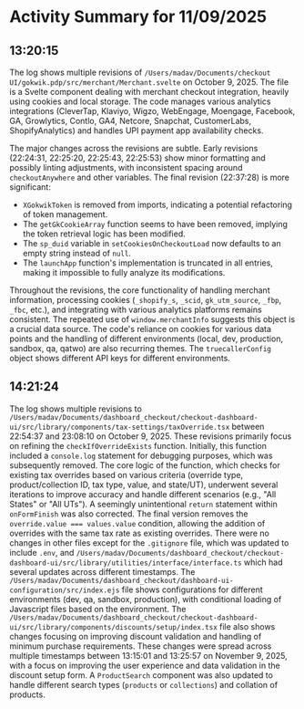 # Activity Summary for 11/09/2025

## 13:20:15
The log shows multiple revisions of `/Users/madav/Documents/checkout UI/gokwik.pdp/src/merchant/Merchant.svelte` on October 9, 2025.  The file is a Svelte component dealing with merchant checkout integration, heavily using cookies and local storage.  The code manages various analytics integrations (CleverTap, Klaviyo, Wigzo, WebEngage, Moengage, Facebook, GA, Growlytics, Contlo, GA4, Netcore, Snapchat, CustomerLabs, ShopifyAnalytics) and handles UPI payment app availability checks.

The major changes across the revisions are subtle.  Early revisions (22:24:31, 22:25:20, 22:25:43, 22:25:53) show minor formatting and possibly linting adjustments, with inconsistent spacing around `checkoutAnywhere` and other variables.  The final revision (22:37:28) is more significant:

*   `XGokwikToken` is removed from imports, indicating a potential refactoring of token management.
*   The `getGkCookieArray` function seems to have been removed, implying the token retrieval logic has been modified.
* The `sp_duid` variable in `setCookiesOnCheckoutLoad` now defaults to an empty string instead of `null`.
*  The `launchApp` function's implementation is truncated in all entries, making it impossible to fully analyze its modifications.

Throughout the revisions, the core functionality of handling merchant information,  processing cookies (`_shopify_s`, `_scid`, `gk_utm_source`, `_fbp`, `_fbc`, etc.), and integrating with various analytics platforms remains consistent. The repeated use of `window.merchantInfo` suggests this object is a crucial data source. The code's reliance on cookies for various data points and  the handling of different environments (local, dev, production, sandbox, qa, qatwo) are also recurring themes.  The `truecallerConfig` object shows different API keys for different environments.


## 14:21:24
The log shows multiple revisions to `/Users/madav/Documents/dashboard_checkout/checkout-dashboard-ui/src/library/components/tax-settings/taxOverride.tsx` between 22:54:37 and 23:08:10 on October 9, 2025.  These revisions primarily focus on refining the `checkIfOverrideExists` function. Initially, this function included a `console.log` statement for debugging purposes, which was subsequently removed.  The core logic of the function, which checks for existing tax overrides based on various criteria (override type, product/collection ID, tax type, value, and state/UT), underwent several iterations to improve accuracy and handle different scenarios (e.g., "All States" or "All UTs").  A seemingly unintentional `return` statement within `onFormFinish` was also corrected.  The final version removes the `override.value === values.value` condition, allowing the addition of overrides with the same tax rate as existing overrides. There were no changes in other files except for the `.gitignore` file, which was updated to include `.env`, and  `/Users/madav/Documents/dashboard_checkout/checkout-dashboard-ui/src/library/utilities/interface/interface.ts` which had several updates across different timestamps.  The  `/Users/madav/Documents/dashboard_checkout/dashboard-ui-configuration/src/index.ejs` file shows configurations for different environments (dev, qa, sandbox, production), with conditional loading of Javascript files based on the environment.  The `/Users/madav/Documents/dashboard_checkout/checkout-dashboard-ui/src/library/components/discounts/setup/index.tsx` file also shows changes focusing on improving discount validation and handling of minimum purchase requirements. These changes were spread across multiple timestamps between 13:15:01 and 13:25:57 on November 9, 2025, with a focus on improving the user experience and data validation in the discount setup form.  A `ProductSearch` component was also updated to handle different search types (`products` or `collections`) and collation of products.
